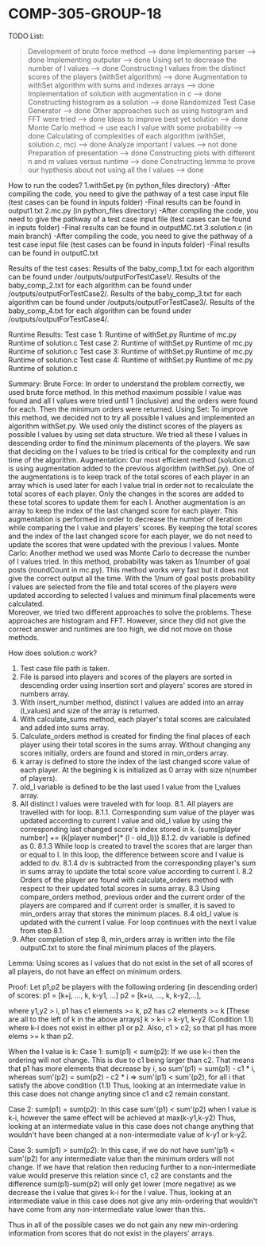 # COMP-305-GROUP-18
TODO List:
  > Development of bruto force method --> done
  > Implementing parser --> done
  > Implementing outputer --> done
  > Using set to decrease the number of l values --> done
  > Constructing l values from the distinct scores of the players (withSet algorithm) --> done
  > Augmentation to withSet algorithm with sums and indexes arrays --> done
  > Implementation of solution with augmentation in c --> done
  > Constructing histogram as a solution --> done
  > Randomized Test Case Generator --> done
  > Other approaches such as using histogram and FFT were tried --> done
  > Ideas to improve best yet solution --> done
  > Monte Carlo method -> use each l value with some probability --> done
  > Calculating of complexities of each algorithm (withSet, solution.c, mc) --> done
  > Analyze important l values --> not done
  > Preparation of presentation --> done
  > Constructing plots with different n and m values versus runtime --> done
  > Constructing lemma to prove our hypthesis about not using all the l values --> done

How to run the codes?
1.withSet.py (in python_files directory)
-After compiling the code, you need to give the pathway of a test case input file (test cases can be found in inputs folder)
-Final results can be found in output1.txt
2.mc.py (in python_files directory)
-After compiling the code, you need to give the pathway of a test case input file (test cases can be found in inputs folder)
-Final results can be found in outputMC.txt
3.solution.c (in main branch)
-After compiling the code, you need to give the pathway of a test case input file (test cases can be found in inputs folder)
-Final results can be found in outputC.txt

Results of the test cases:
Results of the baby_comp_1.txt for each algorithm can be found under /outputs/outputForTestCase1/.
Results of the baby_comp_2.txt for each algorithm can be found under /outputs/outputForTestCase2/.
Results of the baby_comp_3.txt for each algorithm can be found under /outputs/outputForTestCase3/.
Results of the baby_comp_4.txt for each algorithm can be found under /outputs/outputForTestCase4/.

Runtime Results:
Test case 1:
Runtime of withSet.py
Runtime of mc.py
Runtime of solution.c
Test case 2:
Runtime of withSet.py
Runtime of mc.py
Runtime of solution.c
Test case 3:
Runtime of withSet.py
Runtime of mc.py
Runtime of solution.c
Test case 4:
Runtime of withSet.py
Runtime of mc.py
Runtime of solution.c

Summary:
Brute Force:
In order to understand the problem correctly, we used brute force method. In this method maximum possible l value was found and all l values were tried until 1 (inclusive) and the orders were found for each.
Then the minimum orders were returned. 
Using Set:
To improve this method, we decided not to try all possible l values and implemented an algorithm withSet.py. We used only the distinct scores of the players as possible l values by using set data structure. 
We tried all these l values in descending order to find the minimum placements of the players.
We saw that deciding on the l values to be tried is critical for the complexity and run time of the algorithm. 
Augmentation:
Our most efficient method (solution.c) is using augmentation added to the previous algorithm (withSet.py). 
One of the augmentations is to keep track of the total scores of each player in an array which is used later for each l value trial in order not to recalculate the total scores of each player. Only the changes in the scores are added to these total scores to update them for each l. 
Another augmentation is an array to keep the index of the last changed score for each player. This augmentation is performed in order to decrease the number of iteration while comparing the l value and players' scores.
By keeping the total scores and the index of the last changed score for each player, we do not need to update the scores that were updated with the previous l values.
Monte Carlo:
Another method we used was Monte Carlo to decrease the number of l values tried. In this method, probability was taken as 1/number of goal posts (roundCount in mc.py). 
This method works very fast but it does not give the correct output all the time. With the 1/num of goal posts probability l values are selected from the file and 
total scores of the players were updated according to selected l values and minimum final placements were calculated.  
Moreover, we tried two different approaches to solve the problems. These approaches are histogram and FFT. However, since they did not give the correct answer and runtimes are 
too high, we did not move on those methods.

How does solution.c work?
1. Test case file path is taken.
2. File is parsed into players and scores of the players are sorted in descending order using insertion sort and players' scores are stored in numbers array.
3. With insert_number method, distinct l values are added into an array (l_values) and size of the array is returned.
4. With calculate_sums method, each player's total scores are calculated and added into sums array.
5. Calculate_orders method is created for finding the final places of each player using their total scores in the sums array. Without changing any scores initially, orders are found and stored in min_orders array.
6. k array is defined to store the index of the last changed score value of each player. At the begining k is initialized as 0 array with size n(number of players).
7. old_l variable is defined to be the last used l value from the l_values array.
8. All distinct l values were traveled with for loop.
	8.1. All players are travelled with for loop.
	8.1.1. Corresponding sum value of the player was updated according to current l value and old_l value by using the corresponding last changed score's index stored in k.
		(sums[player number] += (k[player number]* (l - old_l)))
	8.1.2. dv variable is defined as 0.
	8.1.3 While loop is created to travel the scores that are larger than or equal to l. In this loop, the difference between score and l value is added to dv.
	8.1.4 dv is subtracted from the corresponding player's sum in sums array to update the total score value according to current l.
	8.2 Orders of the player are found with calculate_orders method with respect to their updated total scores in sums array.
	8.3 Using compare_orders method, previous order and the current order of the players are compared and if current order is smaller, it is saved to min_orders array that stores the minimum places.
	8.4 old_l value is updated with the current l value. For loop continues with the next l value from step 8.1.
9. After completion of step 8, min_orders array is written into the file outputC.txt to store the final minimum places of the players.
		




Lemma:
Using scores as l values that do not exist in the set of all scores of all players, do not have an effect on minimum orders.

Proof:
Let p1,p2 be players with the following ordering (in descending order) of scores:
p1  = [k+j, ..., k, k-y1, ...]
p2 = [k+u, ..., k, k-y2,...],

where y1,y2 > i, p1 has c1 elements >= k, p2 has c2 elements >= k [These are all to the left of k in the above arrays]
k > k-i > k-y1, k-y2 (Condition 1.1)
where k-i does not exist in either p1 or p2. Also, c1 > c2; so that p1 has more elems >= k than p2.

When the l value is k:
Case 1: sum(p1) < sum(p2):
  If we use k-i then the ordering will not change. This is due to c1 being larger than c2. That means that p1 has more elements that decrease by i,
  so sum'(p1) = sum(p1) - c1 * i, whereas  sum'(p2) = sum(p2) - c2 * i => sum'(p1) < sum'(p2), for all i that satisfy the above condition (1.1)
  Thus, looking at an intermediate value in this case does not change anyting since c1 and c2 remain constant.

Case 2: sum(p1) = sum(p2):
In this case sum'(p1) < sum'(p2) when l value is k-i, however the same effect will be achieved at max(k-y1,k-y2)
Thus, looking at an intermediate value in this case does not change anything that wouldn't have been changed at a non-intermediate value of k-y1 or k-y2.

Case 3: sum(p1) > sum(p2):
In this case, if we do not have sum'(p1) < sum'(p2) for any intermediate value than the minimum orders will not change. If we have that relation then reducing further to a non-intermediate value would preserve this relation since c1, c2 are constants and the difference sum(p1)-sum(p2) will only get lower (more negative) as we decrease the i value that gives k-i for the l value.
Thus, looking at an intermediate value in this case does not give any min-ordering that wouldn't have come from any non-intermediate value lower than this.

Thus in all of the possible cases we do not gain any new min-ordering information from scores that do not exist in the players' arrays.
